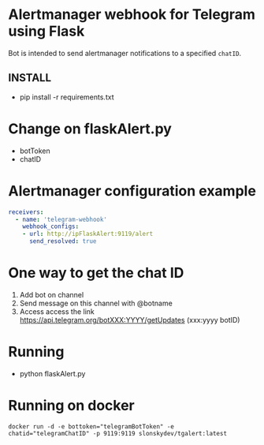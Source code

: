 # Alertmanager webhook for Telegram using Flask 

Bot is intended to send alertmanager notifications to a specified `chatID`.

## INSTALL

* pip install -r requirements.txt

Change on flaskAlert.py
=======================
* botToken
* chatID
  
Alertmanager configuration example
==================================

```yaml
receivers:
  - name: 'telegram-webhook'
    webhook_configs:
    - url: http://ipFlaskAlert:9119/alert
      send_resolved: true

```

One way to get the chat ID
==========================
1) Add bot on channel
2) Send message on this channel with @botname
3) Access access the link https://api.telegram.org/botXXX:YYYY/getUpdates (xxx:yyyy botID)

Running
=======
* python flaskAlert.py

Running on docker
=================

```
docker run -d -e bottoken="telegramBotToken" -e chatid="telegramChatID" -p 9119:9119 slonskydev/tgalert:latest
```
